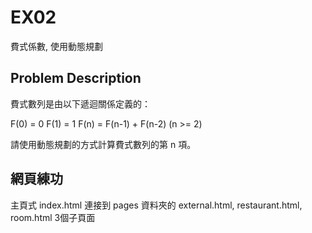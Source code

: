 # EX02

費式係數, 使用動態規劃

## Problem Description
費式數列是由以下遞迴關係定義的：

F(0) = 0
F(1) = 1
F(n) = F(n-1) + F(n-2) (n >= 2)

請使用動態規劃的方式計算費式數列的第 n 項。


## 網頁練功
主頁式 index.html
連接到 pages 資料夾的 external.html, restaurant.html, room.html 3個子頁面

